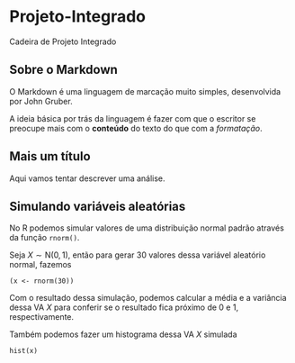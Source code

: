 # Projeto-Integrado
Cadeira de Projeto Integrado

## Sobre o Markdown

O Markdown é uma linguagem de marcação muito simples, desenvolvida por
John Gruber.

A ideia básica por trás da linguagem é fazer com que o escritor se
preocupe mais com o **conteúdo** do texto do que com a *formatação*.

## Mais um título

Aqui vamos tentar descrever uma análise.

## Simulando variáveis aleatórias

No R podemos simular valores de uma distribuição normal padrão através
da função `rnorm()`.

Seja $X \sim \text{N}(0,1)$, então para gerar 30 valores dessa variável
aleatório normal, fazemos

```
(x <- rnorm(30))
```

Com o resultado dessa simulação, podemos calcular a média e a variância
dessa VA $X$ para conferir se o resultado fica próximo de 0 e 1,
respectivamente.

Também podemos fazer um histograma dessa VA $X$ simulada

```
hist(x)
```
